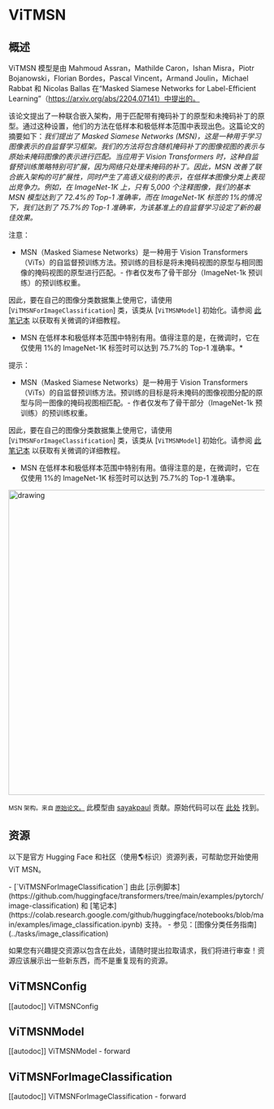 <!--版权 2022 年由 HuggingFace 团队保留。保留所有权利。
根据 Apache 许可证第 2.0 版（“许可证”）授权；您除非符合许可证的要求，否则不得使用此文件。您可以在以下位置获取许可证的副本
http://www.apache.org/licenses/LICENSE-2.0
除非适用法律要求或书面同意，根据许可证分发的软件以“按原样” BASIS，无论是明示还是暗示的，都没有任何保证或条件。请参阅许可证具体语言下的权限和限制。
⚠️ 请注意，此文件是 Markdown 格式的，但包含我们的文档构建器（类似于 MDX）的特定语法，可能无法在您的 Markdown 查看器中正确显示。
-->
# ViTMSN

## 概述

ViTMSN 模型是由 Mahmoud Assran，Mathilde Caron，Ishan Misra，Piotr Bojanowski，Florian Bordes，Pascal Vincent，Armand Joulin，Michael Rabbat 和 Nicolas Ballas 在“Masked Siamese Networks for Label-Efficient Learning”（https://arxiv.org/abs/2204.07141）中提出的。

该论文提出了一种联合嵌入架构，用于匹配带有掩码补丁的原型和未掩码补丁的原型。通过这种设置，他们的方法在低样本和极低样本范围中表现出色。这篇论文的摘要如下：*我们提出了 Masked Siamese Networks (MSN)，这是一种用于学习图像表示的自监督学习框架。我们的方法将包含随机掩码补丁的图像视图的表示与原始未掩码图像的表示进行匹配。当应用于 Vision Transformers 时，这种自监督预训练策略特别可扩展，因为网络只处理未掩码的补丁。因此，MSN 改善了联合嵌入架构的可扩展性，同时产生了高语义级别的表示，在低样本图像分类上表现出竞争力。例如，在 ImageNet-1K 上，只有 5,000 个注释图像，我们的基本 MSN 模型达到了 72.4%的 Top-1 准确率，而在 ImageNet-1K 标签的 1%的情况下，我们达到了 75.7%的 Top-1 准确率，为该基准上的自监督学习设定了新的最佳效果。* 

注意：

- MSN（Masked Siamese Networks）是一种用于 Vision Transformers（ViTs）的自监督预训练方法。预训练的目标是将未掩码视图的原型与相同图像的掩码视图的原型进行匹配。- 作者仅发布了骨干部分（ImageNet-1k 预训练）的预训练权重。

因此，要在自己的图像分类数据集上使用它，请使用 [`ViTMSNForImageClassification`] 类，该类从 [`ViTMSNModel`] 初始化。请参阅 [此笔记本](https://github.com/huggingface/notebooks/blob/main/examples/image_classification.ipynb) 以获取有关微调的详细教程。

- MSN 在低样本和极低样本范围中特别有用。值得注意的是，在微调时，它在仅使用 1%的 ImageNet-1K 标签时可以达到 75.7%的 Top-1 准确率。*

提示：

- MSN（Masked Siamese Networks）是一种用于 Vision Transformers（ViTs）的自监督预训练方法。预训练的目标是将未掩码的图像视图分配的原型与同一图像的掩码视图相匹配。- 作者仅发布了骨干部分（ImageNet-1k 预训练）的预训练权重。

因此，要在自己的图像分类数据集上使用它，请使用 [`ViTMSNForImageClassification`] 类，该类从 [`ViTMSNModel`] 初始化。请参阅 [此笔记本](https://github.com/huggingface/notebooks/blob/main/examples/image_classification.ipynb) 以获取有关微调的详细教程。

- MSN 在低样本和极低样本范围中特别有用。值得注意的是，在微调时，它在仅使用 1%的 ImageNet-1K 标签时可以达到 75.7%的 Top-1 准确率。

<img src="https://i.ibb.co/W6PQMdC/Screenshot-2022-09-13-at-9-08-40-AM.png" alt="drawing" width="600"/> 

<small> MSN 架构。来自 <a href="https://arxiv.org/abs/2204.07141"> 原始论文。</a> </small>
此模型由 [sayakpaul](https://huggingface.co/sayakpaul) 贡献。原始代码可以在 [此处](https://github.com/facebookresearch/msn) 找到。

## 资源

以下是官方 Hugging Face 和社区（使用🌎标识）资源列表，可帮助您开始使用 ViT MSN。

<PipelineTag pipeline="image-classification"/>
- [`ViTMSNForImageClassification`] 由此 [示例脚本](https://github.com/huggingface/transformers/tree/main/examples/pytorch/image-classification) 和 [笔记本](https://colab.research.google.com/github/huggingface/notebooks/blob/main/examples/image_classification.ipynb) 支持。
- 参见：[图像分类任务指南](../tasks/image_classification)

如果您有兴趣提交资源以包含在此处，请随时提出拉取请求，我们将进行审查！资源应该展示出一些新东西，而不是重复现有的资源。

## ViTMSNConfig

[[autodoc]] ViTMSNConfig


## ViTMSNModel

[[autodoc]] ViTMSNModel
    - forward


## ViTMSNForImageClassification

[[autodoc]] ViTMSNForImageClassification
    - forward
